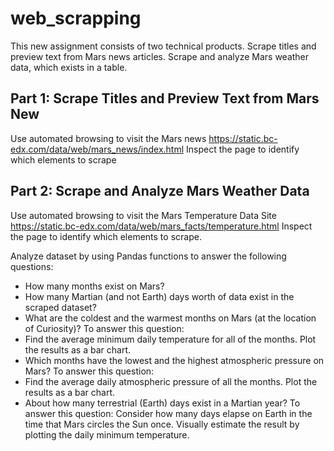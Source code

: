 # web_scrapping

This new assignment consists of two technical products. 
Scrape titles and preview text from Mars news articles.
Scrape and analyze Mars weather data, which exists in a table.

## Part 1: Scrape Titles and Preview Text from Mars New
Use automated browsing to visit the Mars news https://static.bc-edx.com/data/web/mars_news/index.html Inspect the page to identify which elements to scrape
## Part 2: Scrape and Analyze Mars Weather Data

Use automated browsing to visit the Mars Temperature Data Site https://static.bc-edx.com/data/web/mars_facts/temperature.html Inspect the page to identify which elements to scrape.

Analyze dataset by using Pandas functions to answer the following questions:

- How many months exist on Mars?
- How many Martian (and not Earth) days worth of data exist in the scraped dataset?
- What are the coldest and the warmest months on Mars (at the location of Curiosity)? To answer this question:
- Find the average minimum daily temperature for all of the months.
Plot the results as a bar chart.
- Which months have the lowest and the highest atmospheric pressure on Mars? To answer this question:
- Find the average daily atmospheric pressure of all the months.
Plot the results as a bar chart.
- About how many terrestrial (Earth) days exist in a Martian year? To answer this question:
Consider how many days elapse on Earth in the time that Mars circles the Sun once.
Visually estimate the result by plotting the daily minimum temperature.
